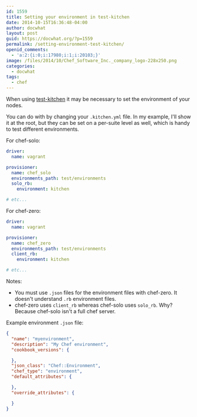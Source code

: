 ```yaml
---
id: 1559
title: Setting your environment in test-kitchen
date: 2014-10-15T16:36:48-04:00
author: docwhat
layout: post
guid: https://docwhat.org/?p=1559
permalink: /setting-environment-test-kitchen/
openid_comments:
  - 'a:2:{i:0;i:17980;i:1;i:20103;}'
image: /files/2014/10/Chef_Software_Inc._company_logo-228x250.png
categories:
  - docwhat
tags:
  - chef
---
```

When using [test-kitchen](http://kitchen.ci/) it may be necessary to set the
environment of your nodes.

You can do with by changing your `.kitchen.yml` file. In my example, I'll show
it at the root, but they can be set on a per-suite level as well, which is
handy to test different environments.

For chef-solo:

``` yaml
driver:
  name: vagrant

provisioner:
  name: chef_solo
  environments_path: test/environments
  solo_rb:
    environment: kitchen

# etc...
```

For chef-zero:

``` yaml
driver:
  name: vagrant

provisioner:
  name: chef_zero
  environments_path: test/environments
  client_rb:
    environment: kitchen

# etc...
```

Notes:

-   You must use `.json` files for the environment files with chef-zero. It
    doesn't understand `.rb` environment files.
-   chef-zero uses `client_rb` whereas chef-solo uses `solo_rb`. Why? Because
    chef-solo isn't a full chef server.

Example environment `.json` file:

``` json
{
  "name": "myenvironment",
  "description": "My Chef environment",
  "cookbook_versions": {

  },
  "json_class": "Chef::Environment",
  "chef_type": "environment",
  "default_attributes": {

  },
  "override_attributes": {

  }
}
```
